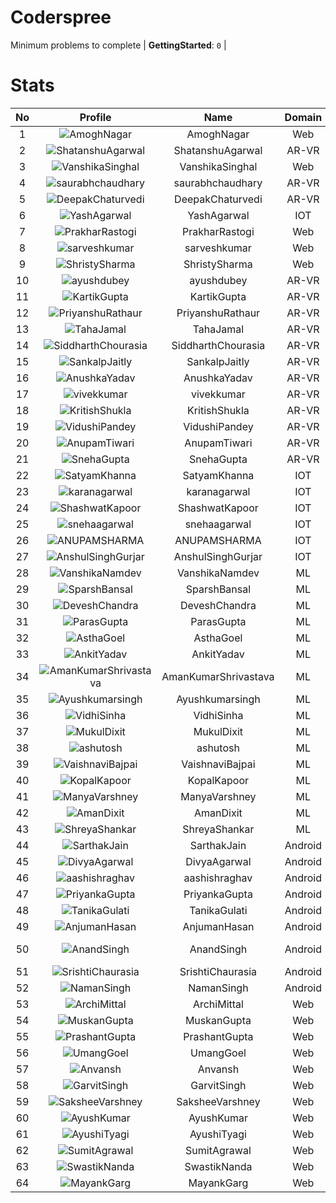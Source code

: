 
Coderspree
==========
  


Minimum problems to complete | **GettingStarted**: `0` |   

# Stats
  

|No|Profile|Name|Domain|Year|Solved|
| :---: | :---: | :---: | :---: | :---: | :---: |
|1|![AmoghNagar](https://avatars.githubusercontent.com/u/84376218?v=4&s=100)|AmoghNagar|Web|3|7|
|2|![ShatanshuAgarwal](https://avatars.githubusercontent.com/u/63258511?v=4&s=100)|ShatanshuAgarwal|AR-VR|3|5|
|3|![VanshikaSinghal](https://avatars.githubusercontent.com/u/56070358?v=4&s=100)|VanshikaSinghal|Web|3|5|
|4|![saurabhchaudhary](https://avatars.githubusercontent.com/u/54533861?v=4&s=100)|saurabhchaudhary|AR-VR|3|3|
|5|![DeepakChaturvedi](https://avatars.githubusercontent.com/u/61619479?v=4&s=100)|DeepakChaturvedi|AR-VR|3|2|
|6|![YashAgarwal](https://avatars.githubusercontent.com/u/59206738?v=4&s=100)|YashAgarwal|IOT|3|2|
|7|![PrakharRastogi](https://avatars.githubusercontent.com/u/73363063?v=4&s=100)|PrakharRastogi|Web|3|2|
|8|![sarveshkumar](https://avatars.githubusercontent.com/u/58571739?v=4&s=100)|sarveshkumar|Web|3|2|
|9|![ShristySharma](https://avatars.githubusercontent.com/u/84376218?v=4&s=100)|ShristySharma|Web|3|2|
|10|![ayushdubey](https://avatars.githubusercontent.com/u/33064931?v=4&s=100)|ayushdubey|AR-VR|2|1|
|11|![KartikGupta](https://avatars.githubusercontent.com/u/57028920?v=4&s=100)|KartikGupta|AR-VR|3|1|
|12|![PriyanshuRathaur](https://avatars.githubusercontent.com/u/86730388?v=4&s=100)|PriyanshuRathaur|AR-VR|2|1|
|13|![TahaJamal](https://avatars.githubusercontent.com/u/60614154?v=4&s=100)|TahaJamal|AR-VR|3|1|
|14|![SiddharthChourasia](https://avatars.githubusercontent.com/u/78783051?v=4&s=100)|SiddharthChourasia|AR-VR|2|1|
|15|![SankalpJaitly](https://avatars.githubusercontent.com/u/63491937?v=4&s=100)|SankalpJaitly|AR-VR|3|1|
|16|![AnushkaYadav](https://avatars.githubusercontent.com/u/63538061?v=4&s=100)|AnushkaYadav|AR-VR|3|1|
|17|![vivekkumar](https://avatars.githubusercontent.com/u/60609162?v=4&s=100)|vivekkumar|AR-VR|3|1|
|18|![KritishShukla](https://avatars.githubusercontent.com/u/84233260?v=4&s=100)|KritishShukla|AR-VR|2|1|
|19|![VidushiPandey](https://avatars.githubusercontent.com/u/86524341?v=4&s=100)|VidushiPandey|AR-VR|2|1|
|20|![AnupamTiwari](https://avatars.githubusercontent.com/u/81892907?v=4&s=100)|AnupamTiwari|AR-VR|2|1|
|21|![SnehaGupta](https://avatars.githubusercontent.com/u/63196333?v=4&s=100)|SnehaGupta|AR-VR|3|1|
|22|![SatyamKhanna](https://avatars.githubusercontent.com/u/52063544?v=4&s=100)|SatyamKhanna|IOT|3|1|
|23|![karanagarwal](https://avatars.githubusercontent.com/u/86533183?v=4&s=100)|karanagarwal|IOT|2|1|
|24|![ShashwatKapoor](https://avatars.githubusercontent.com/u/74201117?v=4&s=100)|ShashwatKapoor|IOT|3|1|
|25|![snehaagarwal](https://avatars.githubusercontent.com/u/91549661?v=4&s=100)|snehaagarwal|IOT|3|1|
|26|![ANUPAMSHARMA](https://avatars.githubusercontent.com/u/91667813?v=4&s=100)|ANUPAMSHARMA|IOT|2|1|
|27|![AnshulSinghGurjar](https://avatars.githubusercontent.com/u/90499262?v=4&s=100)|AnshulSinghGurjar|IOT|2|1|
|28|![VanshikaNamdev](https://avatars.githubusercontent.com/u/64363094?v=4&s=100)|VanshikaNamdev|ML|3|1|
|29|![SparshBansal](https://avatars.githubusercontent.com/u/78899820?v=4&s=100)|SparshBansal|ML|2|1|
|30|![DeveshChandra](https://avatars.githubusercontent.com/u/82612473?v=4&s=100)|DeveshChandra|ML|2|1|
|31|![ParasGupta](https://avatars.githubusercontent.com/u/60445527?v=4&s=100)|ParasGupta|ML|3|1|
|32|![AsthaGoel](https://avatars.githubusercontent.com/u/62610706?v=4&s=100)|AsthaGoel|ML|3|1|
|33|![AnkitYadav](https://avatars.githubusercontent.com/u/66520710?v=4&s=100)|AnkitYadav|ML|3|1|
|34|![AmanKumarShrivastava](https://avatars.githubusercontent.com/u/81643753?v=4&s=100)|AmanKumarShrivastava|ML|2|1|
|35|![Ayushkumarsingh](https://avatars.githubusercontent.com/u/78909117?v=4&s=100)|Ayushkumarsingh|ML|2|1|
|36|![VidhiSinha](https://avatars.githubusercontent.com/u/83163944?v=4&s=100)|VidhiSinha|ML|2|1|
|37|![MukulDixit](https://avatars.githubusercontent.com/u/55882740?v=4&s=100)|MukulDixit|ML|3|1|
|38|![ashutosh](https://avatars.githubusercontent.com/u/60190101?v=4&s=100)|ashutosh|ML|3|1|
|39|![VaishnaviBajpai](https://avatars.githubusercontent.com/u/82597311?v=4&s=100)|VaishnaviBajpai|ML|2|1|
|40|![KopalKapoor](https://avatars.githubusercontent.com/u/82762079?v=4&s=100)|KopalKapoor|ML|2|1|
|41|![ManyaVarshney](https://avatars.githubusercontent.com/u/82599650?v=4&s=100)|ManyaVarshney|ML|2|1|
|42|![AmanDixit](https://avatars.githubusercontent.com/u/82611683?v=4&s=100)|AmanDixit|ML|2|1|
|43|![ShreyaShankar](https://avatars.githubusercontent.com/u/65847819?v=4&s=100)|ShreyaShankar|ML|3|1|
|44|![SarthakJain](https://avatars.githubusercontent.com/u/82282277?v=4&s=100)|SarthakJain|Android|2|1|
|45|![DivyaAgarwal](https://avatars.githubusercontent.com/u/90633079?v=4&s=100)|DivyaAgarwal|Android|2|1|
|46|![aashishraghav](https://avatars.githubusercontent.com/u/78898479?v=4&s=100)|aashishraghav|Android|2|1|
|47|![PriyankaGupta](https://avatars.githubusercontent.com/u/85233284?v=4&s=100)|PriyankaGupta|Android|2|1|
|48|![TanikaGulati](https://avatars.githubusercontent.com/u/85234290?v=4&s=100)|TanikaGulati|Android|2|1|
|49|![AnjumanHasan](https://avatars.githubusercontent.com/u/82674743?v=4&s=100)|AnjumanHasan|Android|2|1|
|50|![AnandSingh](https://avatars.githubusercontent.com/u/55613029?v=4&s=100)|AnandSingh|Android|Invalid Foldername|1|
|51|![SrishtiChaurasia](https://avatars.githubusercontent.com/u/85130438?v=4&s=100)|SrishtiChaurasia|Android|2|1|
|52|![NamanSingh](https://avatars.githubusercontent.com/u/85234010?v=4&s=100)|NamanSingh|Android|2|1|
|53|![ArchiMittal](https://avatars.githubusercontent.com/u/78952113?v=4&s=100)|ArchiMittal|Web|2|1|
|54|![MuskanGupta](https://avatars.githubusercontent.com/u/83127546?v=4&s=100)|MuskanGupta|Web|3|1|
|55|![PrashantGupta](https://avatars.githubusercontent.com/u/53941491?v=4&s=100)|PrashantGupta|Web|3|1|
|56|![UmangGoel](https://avatars.githubusercontent.com/u/63296710?v=4&s=100)|UmangGoel|Web|3|1|
|57|![Anvansh](https://avatars.githubusercontent.com/u/32684077?v=4&s=100)|Anvansh|Web|2|1|
|58|![GarvitSingh](https://avatars.githubusercontent.com/u/84079279?v=4&s=100)|GarvitSingh|Web|2|1|
|59|![SaksheeVarshney](https://avatars.githubusercontent.com/u/84376218?v=4&s=100)|SaksheeVarshney|Web|3|1|
|60|![AyushKumar](https://avatars.githubusercontent.com/u/84376218?v=4&s=100)|AyushKumar|Web|2|1|
|61|![AyushiTyagi](https://avatars.githubusercontent.com/u/84376218?v=4&s=100)|AyushiTyagi|Web|3|1|
|62|![SumitAgrawal](https://avatars.githubusercontent.com/u/84376218?v=4&s=100)|SumitAgrawal|Web|2|1|
|63|![SwastikNanda](https://avatars.githubusercontent.com/u/84376218?v=4&s=100)|SwastikNanda|Web|2|1|
|64|![MayankGarg](https://avatars.githubusercontent.com/u/84376218?v=4&s=100)|MayankGarg|Web|2|1|
